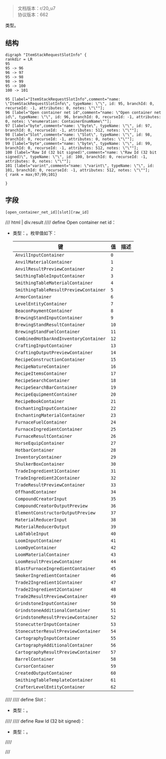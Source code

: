 # <!-- md:samp ItemStackRequestSlotInfo -->

> 文档版本：r/20_u7<br/>协议版本：662

<!-- md:samp ItemStackRequestSlotInfo -->类型。

## 结构

```viz
digraph "ItemStackRequestSlotInfo" {
rankdir = LR
95
95 -> 96
96 -> 97
95 -> 98
98 -> 99
95 -> 100
100 -> 101

95 [label="ItemStackRequestSlotInfo",comment="name: \"ItemStackRequestSlotInfo\", typeName: \"\", id: 95, branchId: 0, recurseId: -1, attributes: 0, notes: \"\""];
96 [label="Open container net id",comment="name: \"Open container net id\", typeName: \"\", id: 96, branchId: 0, recurseId: -1, attributes: 0, notes: \"enumeration: ContainerEnumName\""];
97 [label="byte",comment="name: \"byte\", typeName: \"\", id: 97, branchId: 0, recurseId: -1, attributes: 512, notes: \"\""];
98 [label="Slot",comment="name: \"Slot\", typeName: \"\", id: 98, branchId: 0, recurseId: -1, attributes: 0, notes: \"\""];
99 [label="byte",comment="name: \"byte\", typeName: \"\", id: 99, branchId: 0, recurseId: -1, attributes: 512, notes: \"\""];
100 [label="Raw Id (32 bit signed)",comment="name: \"Raw Id (32 bit signed)\", typeName: \"\", id: 100, branchId: 0, recurseId: -1, attributes: 0, notes: \"\""];
101 [label="varint",comment="name: \"varint\", typeName: \"\", id: 101, branchId: 0, recurseId: -1, attributes: 512, notes: \"\""];
{ rank = max;97;99;101}

}

```

## 字段

```title='ItemStackRequestSlotInfo'
[open_container_net_id][slot][raw_id]
```

/// html | div.result
//// define
Open container net id：<!-- md:samp byte -->

- 类型：<!-- md:samp byte -->。枚举值如下：

  |键|值|描述|
  |---|---|---|
  |`AnvilInputContainer`|`0`||
  |`AnvilMaterialContainer`|`1`||
  |`AnvilResultPreviewContainer`|`2`||
  |`SmithingTableInputContainer`|`3`||
  |`SmithingTableMaterialContainer`|`4`||
  |`SmithingTableResultPreviewContainer`|`5`||
  |`ArmorContainer`|`6`||
  |`LevelEntityContainer`|`7`||
  |`BeaconPaymentContainer`|`8`||
  |`BrewingStandInputContainer`|`9`||
  |`BrewingStandResultContainer`|`10`||
  |`BrewingStandFuelContainer`|`11`||
  |`CombinedHotbarAndInventoryContainer`|`12`||
  |`CraftingInputContainer`|`13`||
  |`CraftingOutputPreviewContainer`|`14`||
  |`RecipeConstructionContainer`|`15`||
  |`RecipeNatureContainer`|`16`||
  |`RecipeItemsContainer`|`17`||
  |`RecipeSearchContainer`|`18`||
  |`RecipeSearchBarContainer`|`19`||
  |`RecipeEquipmentContainer`|`20`||
  |`RecipeBookContainer`|`21`||
  |`EnchantingInputContainer`|`22`||
  |`EnchantingMaterialContainer`|`23`||
  |`FurnaceFuelContainer`|`24`||
  |`FurnaceIngredientContainer`|`25`||
  |`FurnaceResultContainer`|`26`||
  |`HorseEquipContainer`|`27`||
  |`HotbarContainer`|`28`||
  |`InventoryContainer`|`29`||
  |`ShulkerBoxContainer`|`30`||
  |`TradeIngredient1Container`|`31`||
  |`TradeIngredient2Container`|`32`||
  |`TradeResultPreviewContainer`|`33`||
  |`OffhandContainer`|`34`||
  |`CompoundCreatorInput`|`35`||
  |`CompoundCreatorOutputPreview`|`36`||
  |`ElementConstructorOutputPreview`|`37`||
  |`MaterialReducerInput`|`38`||
  |`MaterialReducerOutput`|`39`||
  |`LabTableInput`|`40`||
  |`LoomInputContainer`|`41`||
  |`LoomDyeContainer`|`42`||
  |`LoomMaterialContainer`|`43`||
  |`LoomResultPreviewContainer`|`44`||
  |`BlastFurnaceIngredientContainer`|`45`||
  |`SmokerIngredientContainer`|`46`||
  |`Trade2Ingredient1Container`|`47`||
  |`Trade2Ingredient2Container`|`48`||
  |`Trade2ResultPreviewContainer`|`49`||
  |`GrindstoneInputContainer`|`50`||
  |`GrindstoneAdditionalContainer`|`51`||
  |`GrindstoneResultPreviewContainer`|`52`||
  |`StonecutterInputContainer`|`53`||
  |`StonecutterResultPreviewContainer`|`54`||
  |`CartographyInputContainer`|`55`||
  |`CartographyAdditionalContainer`|`56`||
  |`CartographyResultPreviewContainer`|`57`||
  |`BarrelContainer`|`58`||
  |`CursorContainer`|`59`||
  |`CreatedOutputContainer`|`60`||
  |`SmithingTableTemplateContainer`|`61`||
  |`CrafterLevelEntityContainer`|`62`||



////
//// define
Slot：<!-- md:samp byte -->

- 类型：<!-- md:samp byte -->。


////
//// define
Raw Id (32 bit signed)：<!-- md:samp varint -->

- 类型：<!-- md:samp varint -->。


////

///

